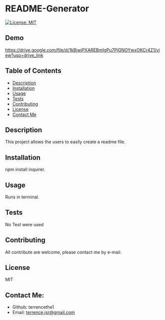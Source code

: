 # README-Generator

  [![License: MIT](https://img.shields.io/badge/License-MIT-yellow.svg)](https://opensource.org/licenses/MIT)
  

 
 
  ## Demo 
  https://drive.google.com/file/d/1kBjwjPXAREBmIgPu7PjGNOYwxOKCr4Z1/view?usp=drive_link
  
  
  ## Table of Contents
  * [Description](#description)
  * [Installation](#installation)
  * [Usage](#usage)
  * [Tests](#tests)
  * [Contributing](#contributing)
  * [License](#license)
  * [Contact Me](#contact-me)
  
  ## Description 
  This project allows the users to easily create a readme file.
  
  ## Installation 
  npm install inquirer.
  
  ## Usage 
  Runs in terminal.
  
  ## Tests 
  No Test were used
  
  ## Contributing 
  All contribute are welcome, please contact me by e-mail.

  ## License 
  MIT
  
  
  
  ## Contact Me:
  * Github: terrencethe1
  * Email: terrence.jsr@gmail.com
